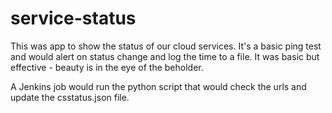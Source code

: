 # service-status

This was app to show the status of our cloud services. It's a basic ping test and would alert on status 
change and log the time to a file. It was basic but effective - beauty is in the eye of the beholder.

A Jenkins job would run the python script that would check the urls and update the csstatus.json file.